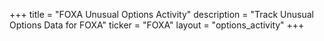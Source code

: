 +++
title = "FOXA Unusual Options Activity"
description = "Track Unusual Options Data for FOXA"
ticker = "FOXA"
layout = "options_activity"
+++

